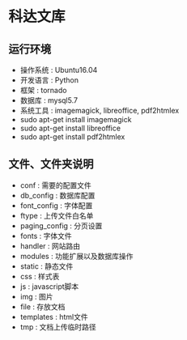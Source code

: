 科达文库
==
运行环境
--
- 操作系统 : Ubuntu16.04
- 开发语言 : Python
- 框架 : tornado
- 数据库 : mysql5.7
- 系统工具 : imagemagick, libreoffice, pdf2htmlex
 - sudo apt-get install imagemagick
 - sudo apt-get install libreoffice
 - sudo apt-get install pdf2htmlex

文件、文件夹说明
--
- conf : 需要的配置文件
 - db_config : 数据库配置
 - font_config : 字体配置
 - ftype : 上传文件白名单
 - paging_config : 分页设置
- fonts : 字体文件
- handler : 网站路由
- modules : 功能扩展以及数据库操作
- static : 静态文件
 - css : 样式表
 - js : javascript脚本
 - img : 图片
 - file : 存放文档
- templates : html文件
- tmp : 文档上传临时路径
